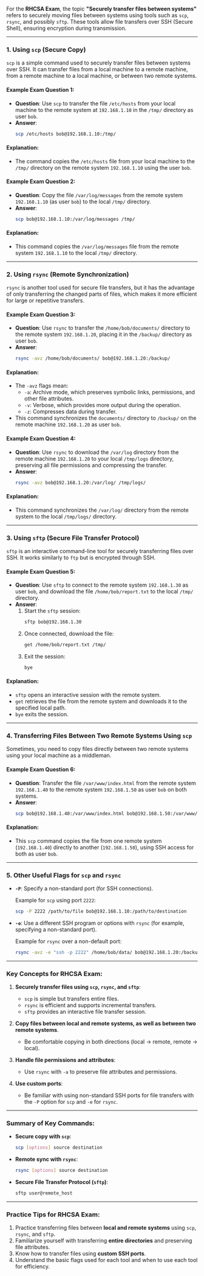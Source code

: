 For the **RHCSA Exam**, the topic **"Securely transfer files between systems"** refers to securely moving files between systems using tools such as `scp`, `rsync`, and possibly `sftp`. These tools allow file transfers over SSH (Secure Shell), ensuring encryption during transmission.

---

### 1. **Using `scp` (Secure Copy)**

`scp` is a simple command used to securely transfer files between systems over SSH. It can transfer files from a local machine to a remote machine, from a remote machine to a local machine, or between two remote systems.

#### **Example Exam Question 1**:
- **Question**: Use `scp` to transfer the file `/etc/hosts` from your local machine to the remote system at `192.168.1.10` in the `/tmp/` directory as user `bob`.
- **Answer**:
  ```bash
  scp /etc/hosts bob@192.168.1.10:/tmp/
  ```

#### **Explanation**:
- The command copies the `/etc/hosts` file from your local machine to the `/tmp/` directory on the remote system `192.168.1.10` using the user `bob`.
  
#### **Example Exam Question 2**:
- **Question**: Copy the file `/var/log/messages` from the remote system `192.168.1.10` (as user `bob`) to the local `/tmp/` directory.
- **Answer**:
  ```bash
  scp bob@192.168.1.10:/var/log/messages /tmp/
  ```

#### **Explanation**:
- This command copies the `/var/log/messages` file from the remote system `192.168.1.10` to the local `/tmp/` directory.

---

### 2. **Using `rsync` (Remote Synchronization)**

`rsync` is another tool used for secure file transfers, but it has the advantage of only transferring the changed parts of files, which makes it more efficient for large or repetitive transfers.

#### **Example Exam Question 3**:
- **Question**: Use `rsync` to transfer the `/home/bob/documents/` directory to the remote system `192.168.1.20`, placing it in the `/backup/` directory as user `bob`.
- **Answer**:
  ```bash
  rsync -avz /home/bob/documents/ bob@192.168.1.20:/backup/
  ```

#### **Explanation**:
- The `-avz` flags mean:
  - `-a`: Archive mode, which preserves symbolic links, permissions, and other file attributes.
  - `-v`: Verbose, which provides more output during the operation.
  - `-z`: Compresses data during transfer.
- This command synchronizes the `documents/` directory to `/backup/` on the remote machine `192.168.1.20` as user `bob`.

#### **Example Exam Question 4**:
- **Question**: Use `rsync` to download the `/var/log` directory from the remote machine `192.168.1.20` to your local `/tmp/logs` directory, preserving all file permissions and compressing the transfer.
- **Answer**:
  ```bash
  rsync -avz bob@192.168.1.20:/var/log/ /tmp/logs/
  ```

#### **Explanation**:
- This command synchronizes the `/var/log/` directory from the remote system to the local `/tmp/logs/` directory.

---

### 3. **Using `sftp` (Secure File Transfer Protocol)**

`sftp` is an interactive command-line tool for securely transferring files over SSH. It works similarly to `ftp` but is encrypted through SSH.

#### **Example Exam Question 5**:
- **Question**: Use `sftp` to connect to the remote system `192.168.1.30` as user `bob`, and download the file `/home/bob/report.txt` to the local `/tmp/` directory.
- **Answer**:
  1. Start the `sftp` session:
     ```bash
     sftp bob@192.168.1.30
     ```
  2. Once connected, download the file:
     ```bash
     get /home/bob/report.txt /tmp/
     ```
  3. Exit the session:
     ```bash
     bye
     ```

#### **Explanation**:
- `sftp` opens an interactive session with the remote system.
- `get` retrieves the file from the remote system and downloads it to the specified local path.
- `bye` exits the session.

---

### 4. **Transferring Files Between Two Remote Systems Using `scp`**

Sometimes, you need to copy files directly between two remote systems using your local machine as a middleman.

#### **Example Exam Question 6**:
- **Question**: Transfer the file `/var/www/index.html` from the remote system `192.168.1.40` to the remote system `192.168.1.50` as user `bob` on both systems.
- **Answer**:
  ```bash
  scp bob@192.168.1.40:/var/www/index.html bob@192.168.1.50:/var/www/
  ```

#### **Explanation**:
- This `scp` command copies the file from one remote system (`192.168.1.40`) directly to another (`192.168.1.50`), using SSH access for both as user `bob`.

---

### 5. **Other Useful Flags for `scp` and `rsync`**

- **`-P`**: Specify a non-standard port (for SSH connections).
  
  Example for `scp` using port `2222`:
  ```bash
  scp -P 2222 /path/to/file bob@192.168.1.10:/path/to/destination
  ```

- **`-e`**: Use a different SSH program or options with `rsync` (for example, specifying a non-standard port).

  Example for `rsync` over a non-default port:
  ```bash
  rsync -avz -e "ssh -p 2222" /home/bob/data/ bob@192.168.1.20:/backup/
  ```

---

### **Key Concepts for RHCSA Exam**:

1. **Securely transfer files using `scp`, `rsync`, and `sftp`**:
   - `scp` is simple but transfers entire files.
   - `rsync` is efficient and supports incremental transfers.
   - `sftp` provides an interactive file transfer session.

2. **Copy files between local and remote systems, as well as between two remote systems**.
   - Be comfortable copying in both directions (local → remote, remote → local).

3. **Handle file permissions and attributes**:
   - Use `rsync` with `-a` to preserve file attributes and permissions.

4. **Use custom ports**:
   - Be familiar with using non-standard SSH ports for file transfers with the `-P` option for `scp` and `-e` for `rsync`.

---

### **Summary of Key Commands**:

- **Secure copy with `scp`**:
  ```bash
  scp [options] source destination
  ```

- **Remote sync with `rsync`**:
  ```bash
  rsync [options] source destination
  ```

- **Secure File Transfer Protocol (`sftp`)**:
  ```bash
  sftp user@remote_host
  ```

---

### **Practice Tips for RHCSA Exam**:
1. Practice transferring files between **local and remote systems** using `scp`, `rsync`, and `sftp`.
2. Familiarize yourself with transferring **entire directories** and preserving file attributes.
3. Know how to transfer files using **custom SSH ports**.
4. Understand the basic flags used for each tool and when to use each tool for efficiency.
